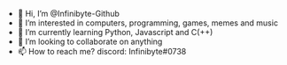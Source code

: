- 👋 Hi, I’m @Infinibyte-Github
- 👀 I’m interested in computers, programming, games, memes and music
- 🌱 I’m currently learning Python, Javascript and C(++)
- 💞️ I’m looking to collaborate on anything
- 📫 How to reach me? discord: Infinibyte#0738
